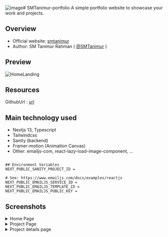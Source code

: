 ![image](https://github.com/SMTanimur/smtanim/assets/80884335/bb211a98-34bb-4230-80c5-c84a099d19a9)# SMTanimur-portfolio
A simple portfolio website to showcase your work and projects.

## Overview
- Official website: [smtanimur](https://smtanimur.vercel.app/)
- Author: SM Tanimur Rahman ( [@SMTanimur](https://github.com/SMTanimur) )

## Preview

![HomeLanding](https://github.com/SMTanimur/smtanim/assets/80884335/1e27ba55-e3b8-430f-87fa-c014195cef11)


## Resources

GithubUrl : [url](https://github.com/SMTanimur/smtanim)
##  Main technology used
- Nextjs 13, Typescript
- Tailwindcss
- Sanity (backend)
- Framer-motion (Animation Canvas)
- Other: emailjs-com, react-lazy-load-image-component, ...

```

## Environment Variables
NEXT_PUBLIC_SANITY_PROJECT_ID =

# See: https://www.emailjs.com/docs/examples/reactjs
NEXT_PUBLIC_EMAILJS_SERVICE_ID =
NEXT_PUBLIC_EMAILJS_TEMPLATE_ID = 
NEXT_PUBLIC_EMAILJS_PUBLIC_KEY = 
```
## Screenshots

<details>
 <summary>Home Page</summary>
 <p>
   
![HomeLanding](https://github.com/SMTanimur/smtanim/assets/80884335/6bda7008-5978-4ff0-a5cd-d5c7ab8c6569)


 </p>
</details>
<details>
 <summary>Project Page</summary>
 <p>
   
![projectPage](https://github.com/SMTanimur/smtanim/assets/80884335/547152cf-dab1-4b1b-b837-f387c4ba6a7f)


 </p>
</details>
<details>
 <summary>Project details page</summary>
 <p>
   
![projectDetails](https://github.com/SMTanimur/smtanim/assets/80884335/eeb05748-6a1a-4790-a0e8-9f3b28de3560)

 </p>
</details>
